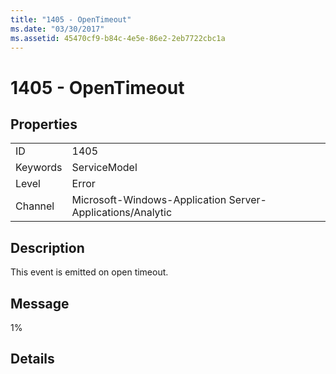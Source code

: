 ```yaml
---
title: "1405 - OpenTimeout"
ms.date: "03/30/2017"
ms.assetid: 45470cf9-b84c-4e5e-86e2-2eb7722cbc1a
---
```

# 1405 - OpenTimeout
## Properties  
  
|||  
|-|-|  
|ID|1405|  
|Keywords|ServiceModel|  
|Level|Error|  
|Channel|Microsoft-Windows-Application Server-Applications/Analytic|  
  
## Description  
 This event is emitted on open timeout.  
  
## Message  
 1%  
  
## Details
